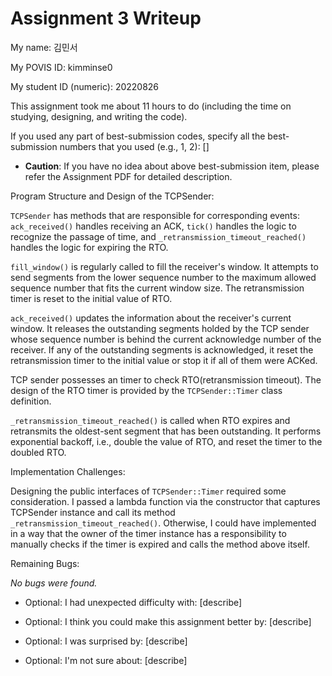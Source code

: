 Assignment 3 Writeup
=============

My name: 김민서

My POVIS ID: kimminse0

My student ID (numeric): 20220826

This assignment took me about 11 hours to do (including the time on studying, designing, and writing the code).

If you used any part of best-submission codes, specify all the best-submission numbers that you used (e.g., 1, 2): []

- **Caution**: If you have no idea about above best-submission item, please refer the Assignment PDF for detailed description.

Program Structure and Design of the TCPSender:

`TCPSender` has methods that are responsible for corresponding events:
`ack_received()` handles receiving an ACK, `tick()` handles the logic to
recognize the passage of time, and `_retransmission_timeout_reached()` handles
the logic for expiring the RTO.

`fill_window()` is regularly called to fill the receiver's window. It attempts
to send segments from the lower sequence number to the maximum allowed sequence
number that fits the current window size. The retransmission timer is reset to
the initial value of RTO.

`ack_received()` updates the information about the receiver's current window.
It releases the outstanding segments holded by the TCP sender whose sequence
number is behind the current acknowledge number of the receiver. If any of the
outstanding segments is acknowledged, it reset the retransmission timer to
the initial value or stop it if all of them were ACKed.

TCP sender possesses an timer to check RTO(retransmission timeout). The design
of the RTO timer is provided by the `TCPSender::Timer` class definition.

`_retransmission_timeout_reached()` is called when RTO expires and retransmits
the oldest-sent segment that has been outstanding. It performs exponential
backoff, i.e., double the value of RTO, and reset the timer to the doubled RTO.

Implementation Challenges:

Designing the public interfaces of `TCPSender::Timer` required some
consideration. I passed a lambda function via the constructor that captures
TCPSender instance and call its method `_retransmission_timeout_reached()`.
Otherwise, I could have implemented in a way that the owner of the timer
instance has a responsibility to manually checks if the timer is expired and
calls the method above itself.

Remaining Bugs:

*No bugs were found.*

- Optional: I had unexpected difficulty with: [describe]

- Optional: I think you could make this assignment better by: [describe]

- Optional: I was surprised by: [describe]

- Optional: I'm not sure about: [describe]
